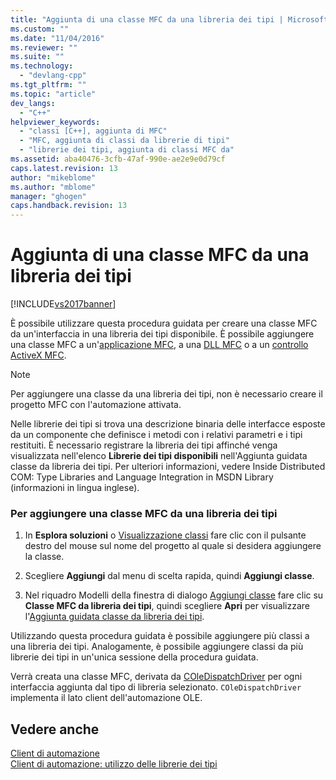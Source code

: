 ```yaml
---
title: "Aggiunta di una classe MFC da una libreria dei tipi | Microsoft Docs"
ms.custom: ""
ms.date: "11/04/2016"
ms.reviewer: ""
ms.suite: ""
ms.technology: 
  - "devlang-cpp"
ms.tgt_pltfrm: ""
ms.topic: "article"
dev_langs: 
  - "C++"
helpviewer_keywords: 
  - "classi [C++], aggiunta di MFC"
  - "MFC, aggiunta di classi da librerie di tipi"
  - "librerie dei tipi, aggiunta di classi MFC da"
ms.assetid: aba40476-3cfb-47af-990e-ae2e9e0d79cf
caps.latest.revision: 13
author: "mikeblome"
ms.author: "mblome"
manager: "ghogen"
caps.handback.revision: 13
---
```

# Aggiunta di una classe MFC da una libreria dei tipi
[!INCLUDE[vs2017banner](../../assembler/inline/includes/vs2017banner.md)]

È possibile utilizzare questa procedura guidata per creare una classe MFC da un'interfaccia in una libreria dei tipi disponibile.  È possibile aggiungere una classe MFC a un'[applicazione MFC](../../mfc/reference/creating-an-mfc-application.md), a una [DLL MFC](../../mfc/reference/creating-an-mfc-dll-project.md) o a un [controllo ActiveX MFC](../../mfc/reference/creating-an-mfc-activex-control.md).  
  
> [!NOTE]
>  Per aggiungere una classe da una libreria dei tipi, non è necessario creare il progetto MFC con l'automazione attivata.  
  
 Nelle librerie dei tipi si trova una descrizione binaria delle interfacce esposte da un componente che definisce i metodi con i relativi parametri e i tipi restituiti.  È necessario registrare la libreria dei tipi affinché venga visualizzata nell'elenco **Librerie dei tipi disponibili** nell'Aggiunta guidata classe da libreria dei tipi.  Per ulteriori informazioni, vedere Inside Distributed COM: Type Libraries and Language Integration in MSDN Library \(informazioni in lingua inglese\).  
  
### Per aggiungere una classe MFC da una libreria dei tipi  
  
1.  In **Esplora soluzioni** o [Visualizzazione classi](http://msdn.microsoft.com/it-it/8d7430a9-3e33-454c-a9e1-a85e3d2db925) fare clic con il pulsante destro del mouse sul nome del progetto al quale si desidera aggiungere la classe.  
  
2.  Scegliere **Aggiungi** dal menu di scelta rapida, quindi **Aggiungi classe**.  
  
3.  Nel riquadro Modelli della finestra di dialogo [Aggiungi classe](../../ide/add-class-dialog-box.md) fare clic su **Classe MFC da libreria dei tipi**, quindi scegliere **Apri** per visualizzare l'[Aggiunta guidata classe da libreria dei tipi](../../mfc/reference/add-class-from-typelib-wizard.md).  
  
 Utilizzando questa procedura guidata è possibile aggiungere più classi a una libreria dei tipi.  Analogamente, è possibile aggiungere classi da più librerie dei tipi in un'unica sessione della procedura guidata.  
  
 Verrà creata una classe MFC, derivata da [COleDispatchDriver](../../mfc/reference/coledispatchdriver-class.md) per ogni interfaccia aggiunta dal tipo di libreria selezionato.  `COleDispatchDriver` implementa il lato client dell'automazione OLE.  
  
## Vedere anche  
 [Client di automazione](../../mfc/automation-clients.md)   
 [Client di automazione: utilizzo delle librerie dei tipi](../../mfc/automation-clients-using-type-libraries.md)